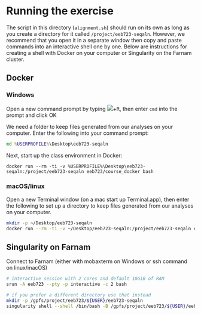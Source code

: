 
# Running the exercise

The script in this directory (`alignment.sh`) should run on its own as long as you create a directory for it called `/project/eeb723-seqaln`. However, we recommend that you open it in a separate window then copy and paste commands into an interactive shell one by one. Below are instructions for creating a shell with Docker on your computer or Singularity on the Farnam cluster.

## Docker

### Windows

Open a new command prompt by typing <kbd><img src=http://i.stack.imgur.com/B8Zit.png></kbd>+<kbd>R</kbd>, then enter `cmd` into the prompt and click OK


We need a folder to keep files generated from our analyses on your computer. Enter the following into your command prompt:

``` cmd
md %USERPROFILE%\Desktop\eeb723-seqaln
```

Next, start up the class environment in Docker:

```
docker run --rm -ti -v %USERPROFILE%\Desktop\eeb723-seqaln:/project/eeb723-seqaln eeb723/course_docker bash
```


### macOS/linux

Open a new Terminal window (on a mac start up Terminal.app), then enter the following to set up a directory to keep files generated from our analyses on your computer.

``` bash
mkdir -p ~/Desktop/eeb723-seqaln
docker run --rm -ti -v ~/Desktop/eeb723-seqaln:/project/eeb723-seqaln eeb723/course_docker bash
```


## Singularity on Farnam

Connect to Farnam (either with mobaxterm on Windows or ssh command on linux/macOS)

``` bash
# interactive session with 2 cores and default 10GiB of RAM
srun -A eeb723 --pty -p interactive -c 2 bash

# if you prefer a different directory use that instead
mkdir -p /gpfs/project/eeb723/${USER}/eeb723-seqaln
singularity shell --shell /bin/bash -B /gpfs/project/eeb723/${USER}/eeb723-seqaln:/project/eeb723-seqaln docker://eeb723/course_docker
```
 
